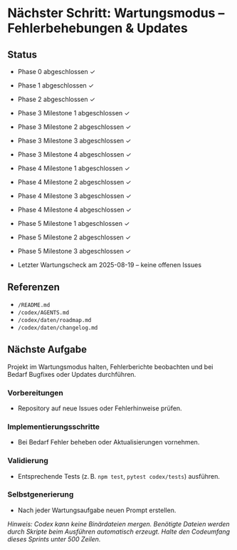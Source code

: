 # Nächster Schritt: Wartungsmodus – Fehlerbehebungen & Updates

## Status
- Phase 0 abgeschlossen ✓
- Phase 1 abgeschlossen ✓
- Phase 2 abgeschlossen ✓
- Phase 3 Milestone 1 abgeschlossen ✓
- Phase 3 Milestone 2 abgeschlossen ✓
- Phase 3 Milestone 3 abgeschlossen ✓
- Phase 3 Milestone 4 abgeschlossen ✓
- Phase 4 Milestone 1 abgeschlossen ✓
- Phase 4 Milestone 2 abgeschlossen ✓
- Phase 4 Milestone 3 abgeschlossen ✓
- Phase 4 Milestone 4 abgeschlossen ✓
- Phase 5 Milestone 1 abgeschlossen ✓
- Phase 5 Milestone 2 abgeschlossen ✓
- Phase 5 Milestone 3 abgeschlossen ✓

- Letzter Wartungscheck am 2025-08-19 – keine offenen Issues

## Referenzen
- `/README.md`
- `/codex/AGENTS.md`
- `/codex/daten/roadmap.md`
- `/codex/daten/changelog.md`

## Nächste Aufgabe
Projekt im Wartungsmodus halten, Fehlerberichte beobachten und bei Bedarf Bugfixes oder Updates durchführen.

### Vorbereitungen
- Repository auf neue Issues oder Fehlerhinweise prüfen.

### Implementierungsschritte
- Bei Bedarf Fehler beheben oder Aktualisierungen vornehmen.

### Validierung
- Entsprechende Tests (z. B. `npm test`, `pytest codex/tests`) ausführen.

### Selbstgenerierung
- Nach jeder Wartungsaufgabe neuen Prompt erstellen.

*Hinweis: Codex kann keine Binärdateien mergen. Benötigte Dateien werden durch Skripte beim Ausführen automatisch erzeugt. Halte den Codeumfang dieses Sprints unter 500 Zeilen.*
